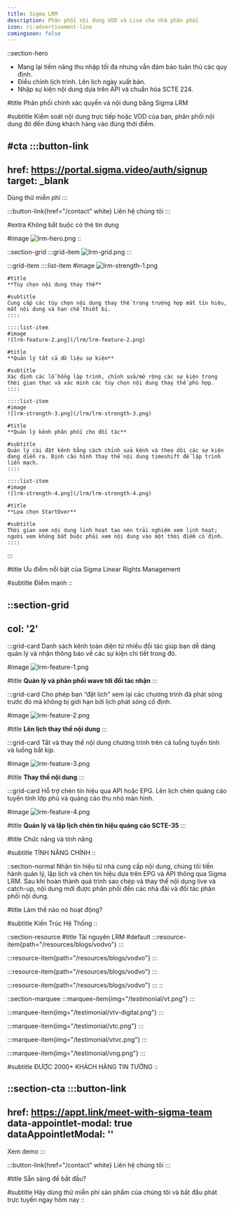 ```yaml
---
title: Sigma LRM
description: Phân phối nội dung VOD và Live cho nhà phân phối
icon: ri:advertisement-line
comingsoon: false
---
```


::section-hero
- Mang lại tiềm năng thu nhập tối đa nhưng vẫn đảm bảo tuân thủ các quy định.
- Điều chỉnh lịch trình. Lên lịch ngày xuất bản.
- Nhập sự kiện nội dung dựa trên API và chuẩn hóa SCTE 224.

#title
Phân phối chính xác quyền và nội dung bằng Sigma LRM

#subtitle
Kiểm soát nội dung trực tiếp hoặc VOD của bạn, phân phối nội dung đó đến đúng khách hàng vào đúng thời điểm.

#cta
  :::button-link
  ---
  href: https://portal.sigma.video/auth/signup
  target: _blank
  ---
  Dùng thử miễn phí
  :::

  :::button-link{href="/contact" white}
  Liên hệ chúng tôi
  :::

#extra
Không bắt buộc có thẻ tín dụng

#image
![lrm-hero.png](/lrm/lrm-hero.png)
::

::section-grid
  :::grid-item
  ![lrm-grid.png](/lrm/lrm-grid.png)
  :::

  :::grid-item
    ::::list-item
    #image
    ![lrm-strength-1.png](/lrm/lrm-strength-1.png)

    #title
    **Tùy chọn nội dung thay thế**

    #subtitle
    Cung cấp các tùy chọn nội dung thay thế trong trường hợp mất tín hiệu, mất nội dung và hạn chế thiết bị.
    ::::

    ::::list-item
    #image
    ![lrm-feature-2.png](/lrm/lrm-feature-2.png)

    #title
    **Quản lý tất cả dữ liệu sự kiện**

    #subtitle
    Xác định các lỗ hổng lập trình, chỉnh sửa/mở rộng các sự kiện trong thời gian thực và xác minh các tùy chọn nội dung thay thế phù hợp.
    ::::

    ::::list-item
    #image
    ![lrm-strength-3.png](/lrm/lrm-strength-3.png)

    #title
    **Quản lý kênh phân phối cho đối tác**

    #subtitle
    Quản lý cài đặt kênh bằng cách chỉnh sửa kênh và theo dõi các sự kiện đang diễn ra. Định cấu hình thay thế nội dung timeshift để lập trình liền mạch.
    ::::

    ::::list-item
    #image
    ![lrm-strength-4.png](/lrm/lrm-strength-4.png)

    #title
    **Lựa chọn StartOver**

    #subtitle
    Thời gian xem nội dung linh hoạt tạo nên trải nghiệm xem linh hoạt; người xem không bắt buộc phải xem nội dung vào một thời điểm cố định.
    ::::
  :::

#title
Ưu điểm nổi bật của Sigma Linear Rights Management

#subtitle
Điểm mạnh
::

::section-grid
---
col: '2'
---
  :::grid-card
  Danh sách kênh toàn diện từ nhiều đối tác giúp bạn dễ dàng quản lý và nhận thông báo về các sự kiện chi tiết trong đó.

  #image
  ![lrm-feature-1.png](/lrm/lrm-feature-1.png)

  #title
  **Quản lý và phân phối wave tới đối tác nhận**
  :::

  :::grid-card
  Cho phép bạn “đặt lịch” xem lại các chương trình đã phát sóng trước đó mà không bị giới hạn bởi lịch phát sóng cố định.

  #image
  ![lrm-feature-2.png](/lrm/lrm-feature-2.png)

  #title
  **Lên lịch thay thế nội dung**
  :::

  :::grid-card
  Tắt và thay thế nội dung chương trình trên cả luồng tuyến tính và luồng bắt kịp.

  #image
  ![lrm-feature-3.png](/lrm/lrm-feature-3.png)

  #title
  **Thay thế nội dung**
  :::

  :::grid-card
  Hỗ trợ chèn tín hiệu qua API hoặc EPG. Lên lịch chèn quảng cáo tuyến tính lớp phủ và quảng cáo thu nhỏ màn hình.

  #image
  ![lrm-feature-4.png](/lrm/lrm-feature-4.png)

  #title
  **Quản lý và lập lịch chèn tín hiệu quảng cáo SCTE-35**
  :::

#title
Chức năng và tính năng

#subtitle
TÍNH NĂNG CHÍNH
::

::section-normal
Nhận tín hiệu từ nhà cung cấp nội dung, chúng tôi tiến hành quản lý, lập lịch và chèn tín hiệu dựa trên EPG và API thông qua Sigma LRM. Sau khi hoàn thành quá trình sao chép và thay thế nội dung live và catch-up, nội dung mới được phân phối đến các nhà đài và đối tác phân phối nội dung.

#title
Làm thế nào nó hoạt động?

#subtitle
Kiến Trúc Hệ Thống
::

::section-resource
#title
Tài nguyên LRM
#default
  :::resource-item{path="/resources/blogs/vodvo"}
  :::

  :::resource-item{path="/resources/blogs/vodvo"}
  :::

  :::resource-item{path="/resources/blogs/vodvo"}
  :::

  :::resource-item{path="/resources/blogs/vodvo"}
  :::
::

::section-marquee
  :::marquee-item{img="/testimonial/vt.png"}
  :::

  :::marquee-item{img="/testimonial/vtv-digital.png"}
  :::

  :::marquee-item{img="/testimonial/vtc.png"}
  :::

  :::marquee-item{img="/testimonial/vtvc.png"}
  :::

  :::marquee-item{img="/testimonial/vng.png"}
  :::

#subtitle
ĐƯỢC 2000+ KHÁCH HÀNG TIN TƯỞNG
::

::section-cta
  :::button-link
  ---
  href: https://appt.link/meet-with-sigma-team
  data-appointlet-modal: true
  dataAppointletModal: ''
  ---
  Xem demo
  :::

  :::button-link{href="/contact" white}
  Liên hệ chúng tôi
  :::

#title
Sẵn sàng để bắt đầu?

#subtitle
Hãy dùng thử miễn phí sản phẩm của chúng tôi và bắt đầu phát trực tuyến ngay hôm nay
::
